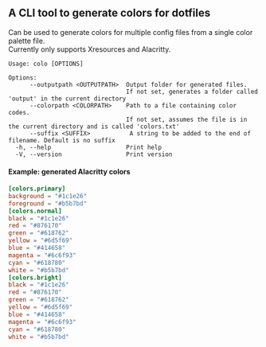 ## A CLI tool to generate colors for dotfiles
Can be used to generate colors for multiple config files from a single color palette file.
<br>Currently only supports Xresources and Alacritty.

```console
Usage: colo [OPTIONS]

Options:
      --outputpath <OUTPUTPATH>  Output folder for generated files.
                                 If not set, generates a folder called 'output' in the current directory
      --colorpath <COLORPATH>    Path to a file containing color codes.
                                 If not set, assumes the file is in the current directory and is called 'colors.txt'
      --suffix <SUFFIX>           A string to be added to the end of filename. Default is no suffix
  -h, --help                     Print help
  -V, --version                  Print version
```

#### Example: generated Alacritty colors
```toml
[colors.primary]
background = "#1c1e26"
foreground = "#b5b7bd"
[colors.normal]
black = "#1c1e26"
red = "#876170"
green = "#618762"
yellow = "#6d5f69"
blue = "#414658"
magenta = "#6c6f93"
cyan = "#618780"
white = "#b5b7bd"
[colors.bright]
black = "#1c1e26"
red = "#876170"
green = "#618762"
yellow = "#6d5f69"
blue = "#414658"
magenta = "#6c6f93"
cyan = "#618780"
white = "#b5b7bd"
```